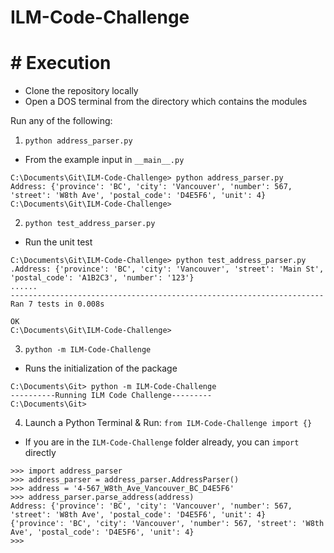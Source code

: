# ILM-Code-Challenge

# # Execution
- Clone the repository locally
- Open a DOS terminal from the directory which contains the modules

Run any of the following:

1) `python address_parser.py`
- From the example input in `__main__.py`
```
C:\Documents\Git\ILM-Code-Challenge> python address_parser.py
Address: {'province': 'BC', 'city': 'Vancouver', 'number': 567, 'street': 'W8th Ave', 'postal_code': 'D4E5F6', 'unit': 4}
C:\Documents\Git\ILM-Code-Challenge>
```

2) `python test_address_parser.py`
- Run the unit test
```
C:\Documents\Git\ILM-Code-Challenge> python test_address_parser.py
.Address: {'province': 'BC', 'city': 'Vancouver', 'street': 'Main St', 'postal_code': 'A1B2C3', 'number': '123'}
......
----------------------------------------------------------------------
Ran 7 tests in 0.008s

OK
C:\Documents\Git\ILM-Code-Challenge>
```

3) `python -m ILM-Code-Challenge`

- Runs the initialization of the package
```
C:\Documents\Git> python -m ILM-Code-Challenge
----------Running ILM Code Challenge---------
C:\Documents\Git>
```
4) Launch a Python Terminal & Run: `from ILM-Code-Challenge import {}`

- If you are in the `ILM-Code-Challenge` folder already, you can `import` directly
```
>>> import address_parser
>>> address_parser = address_parser.AddressParser()
>>> address = '4-567_W8th_Ave_Vancouver_BC_D4E5F6'
>>> address_parser.parse_address(address)
Address: {'province': 'BC', 'city': 'Vancouver', 'number': 567, 'street': 'W8th Ave', 'postal_code': 'D4E5F6', 'unit': 4}
{'province': 'BC', 'city': 'Vancouver', 'number': 567, 'street': 'W8th Ave', 'postal_code': 'D4E5F6', 'unit': 4}
>>>
```
